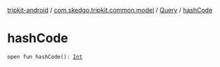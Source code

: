 [tripkit-android](../../index.md) / [com.skedgo.tripkit.common.model](../index.md) / [Query](index.md) / [hashCode](./hash-code.md)

# hashCode

`open fun hashCode(): `[`Int`](https://kotlinlang.org/api/latest/jvm/stdlib/kotlin/-int/index.html)